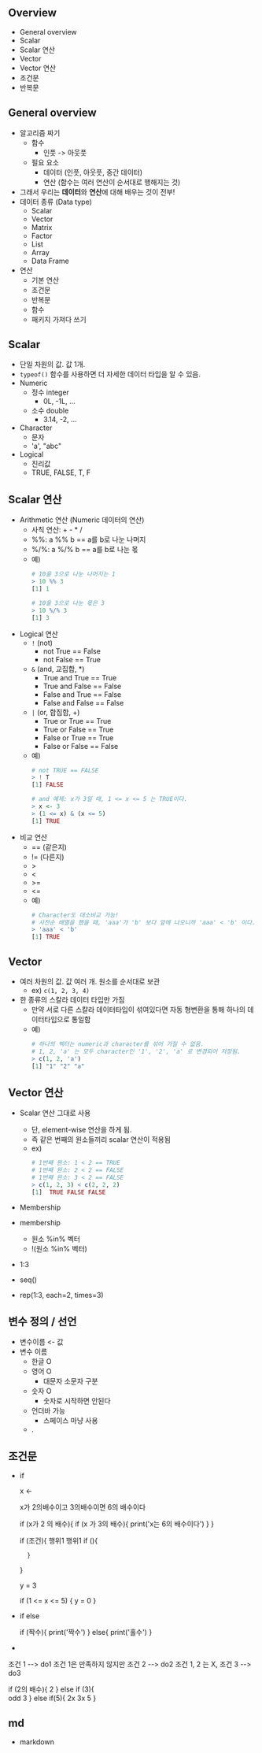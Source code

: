 ## Overview
- General overview
- Scalar
- Scalar 연산
- Vector
- Vector 연산
- 조건문
- 반복문

## General overview
- 알고리즘 짜기
    - 함수
        - 인풋 -> 아웃풋
    - 필요 요소
        - 데이터 (인풋, 아웃풋, 중간 데이터)
        - 연산 (함수는 여러 연산이 순서대로 행해지는 것)
- 그래서 우리는 **데이터**와 **연산**에 대해 배우는 것이 전부!
- 데이터 종류 (Data type)
    - Scalar
    - Vector
    - Matrix
    - Factor
    - List
    - Array
    - Data Frame
- 연산
    - 기본 연산
    - 조건문
    - 반복문
    - 함수
    - 패키지 가져다 쓰기

## Scalar
- 단일 차원의 값. 값 1개.
- `typeof()` 함수를 사용하면 더 자세한 데이터 타입을 알 수 있음.
- Numeric 
    - 정수 integer
        - 0L, -1L, ...
    - 소수 double
        - 3.14, -2, ...
- Character
    - 문자
    - 'a', "abc"
- Logical
    - 진리값
    - TRUE, FALSE, T, F


## Scalar 연산
- Arithmetic 연산 (Numeric 데이터의 연산)
    - 사칙 연산: + - * /
    - %%: a %% b == a를 b로 나눈 나머지
    - %/%: a %/% b == a를 b로 나눈 몫
    - 예)
        ```R
        # 10을 3으로 나눈 나머지는 1
        > 10 %% 3
        [1] 1

        # 10을 3으로 나눈 몫은 3
        > 10 %/% 3
        [1] 3
        ```
- Logical 연산
    - `!` (not)
        - not True == False
        - not False == True
    - `&` (and, 교집합, *)
        - True and True == True
        - True and False == False
        - False and True == False
        - False and False == False
    - `|` (or, 합집합, +)
        - True or True == True
        - True or False == True
        - False or True == True
        - False or False == False
    - 예) 
        ```R
        # not TRUE == FALSE
        > ! T
        [1] FALSE

        # and 예제: x가 3일 때, 1 <= x <= 5 는 TRUE이다.
        > x <- 3
        > (1 <= x) & (x <= 5)
        [1] TRUE
        ```
- 비교 연산
    - == (같은지)
    - != (다른지)
    - \>
    - <
    - \>=
    - \<=
    - 예)
        ```R
        # Character도 대소비교 가능!
        # 사전순 배열을 했을 때, 'aaa'가 'b' 보다 앞에 나오니까 'aaa' < 'b' 이다.
        > 'aaa' < 'b'
        [1] TRUE
        ```

## Vector
- 여러 차원의 값. 값 여러 개. 원소를 순서대로 보관
    - ex) `c(1, 2, 3, 4)`
- 한 종류의 스칼라 데이터 타입만 가짐
    - 만약 서로 다른 스칼라 데이터타입이 섞여있다면 자동 형변환을 통해 하나의 데이터타입으로 통일함
    - 예)
        ```R
        # 하나의 벡터는 numeric과 character를 섞어 가질 수 없음.
        # 1, 2, 'a' 는 모두 character인 '1', '2', 'a' 로 변경되어 저장됨.
        > c(1, 2, 'a')
        [1] "1" "2" "a"
        ```

## Vector 연산
- Scalar 연산 그대로 사용
    - 단, element-wise 연산을 하게 됨.
    - 즉 같은 번째의 원소들끼리 scalar 연산이 적용됨
    - ex)
        ```R
        # 1번째 원소: 1 < 2 == TRUE
        # 1번째 원소: 2 < 2 == FALSE
        # 1번째 원소: 3 < 2 == FALSE
        > c(1, 2, 3) < c(2, 2, 2)
        [1]  TRUE FALSE FALSE
        ```
- Membership




- membership
    - 원소 %in% 벡터
    - !(원소 %in% 벡터)
- 1:3
- seq()
- rep(1:3, each=2, times=3)

## 변수 정의 / 선언
- 변수이름 <- 값
- 변수 이름
    - 한글 O
    - 영어 O
        - 대문자 소문자 구분
    - 숫자 O
        - 숫자로 시작하면 안된다
    - 언더바 가능
        - 스페이스 마냥 사용
    - .


## 조건문
- if
    
    x <-

    x가 2의배수이고 3의배수이면 6의 배수이다

    if (x가 2 의 배수){
        if (x 가 3의 배수){
            print('x는 6의 배수이다')
        }
    }

    if (조건){
        행위1
        행위1
        if (){

        }
    }

    y = 3

    if (1 <= x <= 5) {
        y = 0
    } 

- if else

    if (짝수){
        print('짝수')
    }
    else{
        print('홀수')
    }


- 
조건 1 --> do1
조건 1은 만족하지 않지만 조건 2 --> do2
조건 1, 2 는 X, 조건 3 --> do3

if (2의 배수){
    2
}
else if (3){       
    odd 3
}
else if(5){
   2x 3x 5
}



## md
- markdown